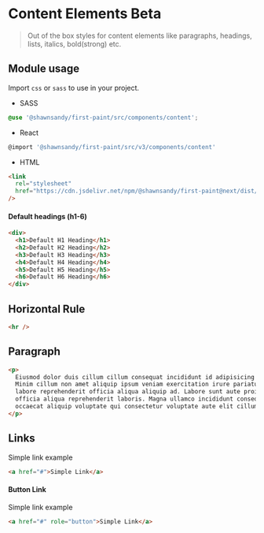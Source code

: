 # Content Elements <span role="note" style="--note: var(--beta)">Beta</span>

> Out of the box styles for content elements like paragraphs, headings, lists, italics, bold(strong) etc.

## Module usage

Import `css` or `sass` to use in your project.

- SASS

```scss
@use '@shawnsandy/first-paint/src/components/content';
```

- React

```jsx
@import '@shawnsandy/first-paint/src/v3/components/content'
```

- HTML

```html
<link
  rel="stylesheet"
  href="https://cdn.jsdelivr.net/npm/@shawnsandy/first-paint@next/dist/css/components/content.min.css"
/>
```

#### Default headings (h1-6)

```html preview
<div>
  <h1>Default H1 Heading</h1>
  <h2>Default H2 Heading</h2>
  <h3>Default H3 Heading</h3>
  <h4>Default H4 Heading</h4>
  <h5>Default H5 Heading</h5>
  <h6>Default H6 Heading</h6>
</div>
```

## Horizontal Rule

```html preview
<hr />
```

## Paragraph

```html preview
<p>
  Eiusmod dolor duis cillum cillum consequat incididunt id adipisicing pariatur.
  Minim cillum non amet aliquip ipsum veniam exercitation irure pariatur. Ut
  labore reprehenderit officia aliqua aliquip ad. Labore sunt aute proident sit
  officia aliqua reprehenderit laboris. Magna ullamco incididunt consequat
  occaecat aliquip voluptate qui consectetur voluptate aute elit cillum cillum.
</p>
```

## Links

Simple link example

```html preview
<a href="#">Simple Link</a>
```

#### Button Link

Simple link example

```html preview
<a href="#" role="button">Simple Link</a>
```
